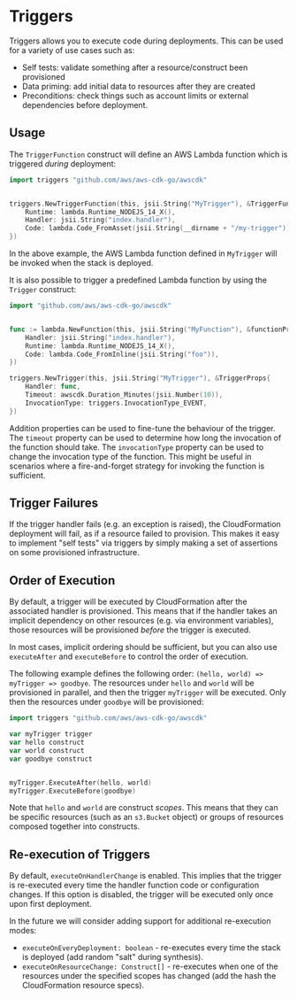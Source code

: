 # Triggers

Triggers allows you to execute code during deployments. This can be used for a
variety of use cases such as:

* Self tests: validate something after a resource/construct been provisioned
* Data priming: add initial data to resources after they are created
* Preconditions: check things such as account limits or external dependencies
  before deployment.

## Usage

The `TriggerFunction` construct will define an AWS Lambda function which is
triggered *during* deployment:

```go
import triggers "github.com/aws/aws-cdk-go/awscdk"


triggers.NewTriggerFunction(this, jsii.String("MyTrigger"), &TriggerFunctionProps{
	Runtime: lambda.Runtime_NODEJS_14_X(),
	Handler: jsii.String("index.handler"),
	Code: lambda.Code_FromAsset(jsii.String(__dirname + "/my-trigger")),
})
```

In the above example, the AWS Lambda function defined in `MyTrigger` will
be invoked when the stack is deployed.

It is also possible to trigger a predefined Lambda function by using the `Trigger` construct:

```go
import "github.com/aws/aws-cdk-go/awscdk"


func := lambda.NewFunction(this, jsii.String("MyFunction"), &functionProps{
	Handler: jsii.String("index.handler"),
	Runtime: lambda.Runtime_NODEJS_14_X(),
	Code: lambda.Code_FromInline(jsii.String("foo")),
})

triggers.NewTrigger(this, jsii.String("MyTrigger"), &TriggerProps{
	Handler: func,
	Timeout: awscdk.Duration_Minutes(jsii.Number(10)),
	InvocationType: triggers.InvocationType_EVENT,
})
```

Addition properties can be used to fine-tune the behaviour of the trigger.
The `timeout` property can be used to determine how long the invocation of the function should take.
The `invocationType` property can be used to change the invocation type of the function.
This might be useful in scenarios where a fire-and-forget strategy for invoking the function is sufficient.

## Trigger Failures

If the trigger handler fails (e.g. an exception is raised), the CloudFormation
deployment will fail, as if a resource failed to provision. This makes it easy
to implement "self tests" via triggers by simply making a set of assertions on
some provisioned infrastructure.

## Order of Execution

By default, a trigger will be executed by CloudFormation after the associated
handler is provisioned. This means that if the handler takes an implicit
dependency on other resources (e.g. via environment variables), those resources
will be provisioned *before* the trigger is executed.

In most cases, implicit ordering should be sufficient, but you can also use
`executeAfter` and `executeBefore` to control the order of execution.

The following example defines the following order: `(hello, world) => myTrigger => goodbye`.
The resources under `hello` and `world` will be provisioned in
parallel, and then the trigger `myTrigger` will be executed. Only then the
resources under `goodbye` will be provisioned:

```go
import triggers "github.com/aws/aws-cdk-go/awscdk"

var myTrigger trigger
var hello construct
var world construct
var goodbye construct


myTrigger.ExecuteAfter(hello, world)
myTrigger.ExecuteBefore(goodbye)
```

Note that `hello` and `world` are construct *scopes*. This means that they can
be specific resources (such as an `s3.Bucket` object) or groups of resources
composed together into constructs.

## Re-execution of Triggers

By default, `executeOnHandlerChange` is enabled. This implies that the trigger
is re-executed every time the handler function code or configuration changes. If
this option is disabled, the trigger will be executed only once upon first
deployment.

In the future we will consider adding support for additional re-execution modes:

* `executeOnEveryDeployment: boolean` - re-executes every time the stack is
  deployed (add random "salt" during synthesis).
* `executeOnResourceChange: Construct[]` - re-executes when one of the resources
  under the specified scopes has changed (add the hash the CloudFormation
  resource specs).
